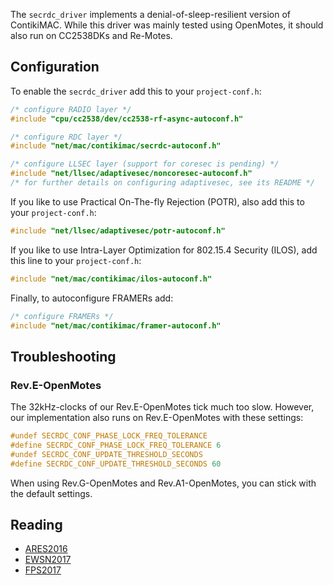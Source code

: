 The `secrdc_driver` implements a denial-of-sleep-resilient version of ContikiMAC. While this driver was mainly tested using OpenMotes, it should also run on CC2538DKs and Re-Motes.

## Configuration

To enable the `secrdc_driver` add this to your `project-conf.h`:
```c
/* configure RADIO layer */
#include "cpu/cc2538/dev/cc2538-rf-async-autoconf.h"

/* configure RDC layer */
#include "net/mac/contikimac/secrdc-autoconf.h"

/* configure LLSEC layer (support for coresec is pending) */
#include "net/llsec/adaptivesec/noncoresec-autoconf.h"
/* for further details on configuring adaptivesec, see its README */
```

If you like to use Practical On-The-fly Rejection (POTR), also add this to your `project-conf.h`:
```c
#include "net/llsec/adaptivesec/potr-autoconf.h"
```

If you like to use Intra-Layer Optimization for 802.15.4 Security (ILOS), add this line to your `project-conf.h`:
```c
#include "net/mac/contikimac/ilos-autoconf.h"
```


Finally, to autoconfigure FRAMERs add:
```c
/* configure FRAMERs */
#include "net/mac/contikimac/framer-autoconf.h"
```

## Troubleshooting

### Rev.E-OpenMotes

The 32kHz-clocks of our Rev.E-OpenMotes tick much too slow. However, our implementation also runs on Rev.E-OpenMotes with these settings:
```c
#undef SECRDC_CONF_PHASE_LOCK_FREQ_TOLERANCE
#define SECRDC_CONF_PHASE_LOCK_FREQ_TOLERANCE 6
#undef SECRDC_CONF_UPDATE_THRESHOLD_SECONDS
#define SECRDC_CONF_UPDATE_THRESHOLD_SECONDS 60
```

When using Rev.G-OpenMotes and Rev.A1-OpenMotes, you can stick with the default settings.

## Reading

* [ARES2016](https://hpi.de/fileadmin/user_upload/fachgebiete/meinel/papers/Trust_and_Security_Engineering/2016_Krentz_ARES.pdf)
* [EWSN2017](https://hpi.de/fileadmin/user_upload/fachgebiete/meinel/papers/Trust_and_Security_Engineering/2017_Krentz_EWSN.pdf)
* [FPS2017](https://www.researchgate.net/publication/319820120_More_Lightweight_yet_Stronger_802154_Security_through_an_Intra-Layer_Optimization)
